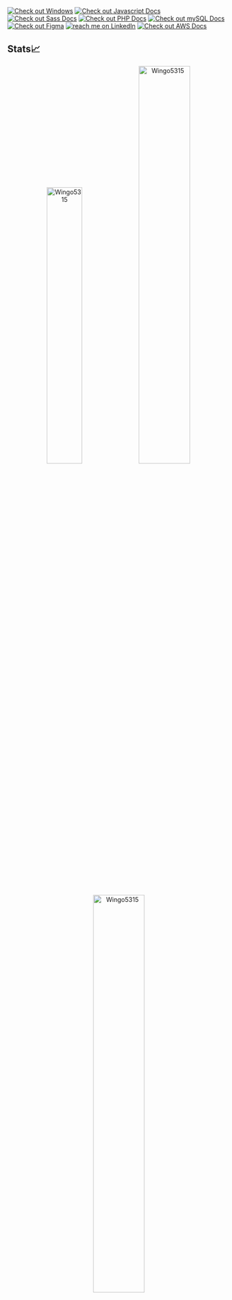 <p>
  <a href="https://learn.microsoft.com/en-us/windows/">
        <img src="https://img.shields.io/badge/Os-Windows-informational?style=flat&logo=windows&logoColor=white"
            alt="Check out Windows"></a>  
  <a href="https://developer.mozilla.org/en-US/docs/Web/JavaScript">
        <img src="https://img.shields.io/badge/Code-Javascript-informational?style=flat&logo=Javascript&logoColor=white"
            alt="Check out Javascript Docs"></a>
   <a href="https://sass-lang.com/documentation/">
        <img src="https://img.shields.io/badge/Code-Scss-informational?style=flat&logo=sass&logoColor=white"
            alt="Check out Sass Docs"></a>
     <a href="https://www.php.net/manual/en/">
        <img src="https://img.shields.io/badge/Code-PHP-informational?style=flat&logo=PHP&logoColor=white"
            alt="Check out PHP Docs"></a>
     <a href="https://dev.mysql.com/doc/">
        <img src="https://img.shields.io/badge/Tools-MYSQL-informational?style=flat&logo=MYSQL&logoColor=white"
            alt="Check out mySQL Docs"></a>
   <a href="https://www.figma.com/">
        <img src="https://img.shields.io/badge/Design-Figma-informational?style=flat&logo=Figma&logoColor=white"
            alt="Check out Figma"></a>
   <a href="https://www.linkedin.com/in/calum-childs-971069171/">
        <img src="https://img.shields.io/badge/LinkedIn-informational?style=flat&logo=LinkedIn&logoColor=white"
            alt="reach me on LinkedIn"></a>
     <a href="https://docs.aws.amazon.com/">
        <img src="https://img.shields.io/static/v1?style=for-the-badge&message=Amazon+AWS&color=232F3E&logo=Amazon+AWS&logoColor=FFFFFF&label="
            alt="Check out AWS Docs"></a>
<p/>
  
## Stats📈 
<p align="center">
<img width="40%" src="https://github-readme-stats.vercel.app/api/top-langs?username=Wingo5315&show_icons=true&theme=dracula&title_color=ff8000&text_color=ffffff&bg_color=6a6a6a&locale=en&layout=compact&hide_border=true&count_private=true" alt="Wingo5315" /> 
<img width="48%" src="https://github-readme-stats.vercel.app/api?username=Wingo5315&show_icons=true&theme=dracula&title_color=ff8000&text_color=ffffff&bg_color=6a6a6a&locale=en&hide_border=true&count_private=true" alt="Wingo5315" /> 
<img width="48%" src="https://github-readme-streak-stats.herokuapp.com/?user=Wingo5315&theme=highcontrast&hide_border=true" alt="Wingo5315" /> </p>
